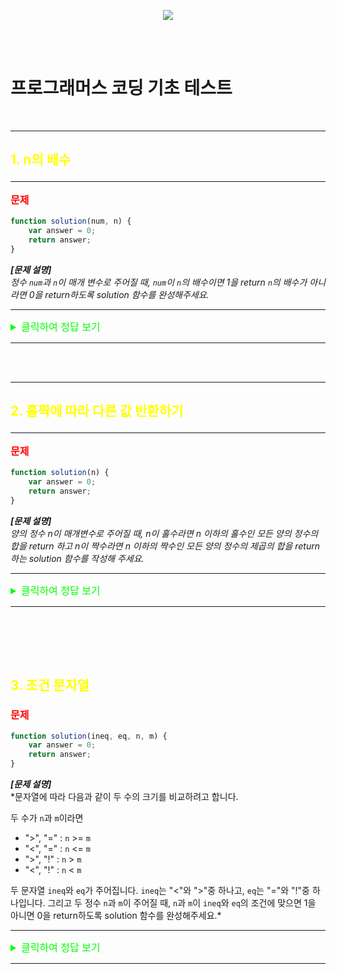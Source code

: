 <p align="center">
  <img src="https://file.newswire.co.kr/data/datafile2/thumb_640/2022/07/1994211446_20220703180818_7260737807.jpg">
</p>
<br /><br />

# 프로그래머스 코딩 기초 테스트

<br />

---
## <p style="color:yellow;">1. n의 배수</p>
---
**<p style="color:red; font-size:16px;">문제</p>**

```javascript
function solution(num, n) {
    var answer = 0;
    return answer;
}
```

__*[문제 설명]*__<br />
*정수 `num`과 `n`이 매개 변수로 주어질 때, `num`이 `n`의 배수이면 1을 return `n`의 배수가 아니라면 0을 return하도록 solution 함수를 완성해주세요.*<br />


---

<details>
<summary style="color:lime; font-size:16px;">클릭하여 정답 보기</summary>
<div markdown="1"><br />

```javascript
function solution(num, n) {
    //num % n 의 값이 0일 때는 정확하게 비교하고 삼항연산자를 사용하여 처리
    const answer = num % n === 0 ? 1 : 0;
    return answer;
}
```
**<span style="font-size:20px; color:tomato">🧐 공부한 것 정리</span>**

>앞서 배운 삼함연산자를 이용하여 처리하였다

>`"=="` 연산자는 느슨한 동등 비교(Loose Equality Comparison)를 수행합니다.<br /> 
이 연산자를 사용하면 두 값이 같은 값으로 간주되는 조건이 몇 가지 있습니다.<br />
>   * 두 값이 같은 자료형이면 값의 내용이 같아야 합니다.<br />
>   * 두 값이 다른 자료형이면 자동으로 타입 변환을 수행하여 비교합니다.
<br />

>`"==="` 연산자는 엄격한 동등 비교(Strict Equality Comparison)를 수행합니다. <br />이 연산자를 사용하면 두 값이 완전히 같은지 비교하며, 자료형과 값이 모두 같아야 true를 반환합니다. 

>~~조금씩 늘어가고 있는 거 같다..~~

</div>
</details>


---

<br /><br />

---
## <p style="color:yellow;">2. 홀짝에 따라 다른 값 반환하기</p>
---

**<p style="color:red; font-size:16px;">문제</p>**

```javascript
function solution(n) {
    var answer = 0;
    return answer;
}
```

__*[문제 설명]*__<br />
*양의 정수 n이 매개변수로 주어질 때, n이 홀수라면 n 이하의 홀수인 모든 양의 정수의 합을 return 하고 n이 짝수라면 n 이하의 짝수인 모든 양의 정수의 제곱의 합을 return 하는 solution 함수를 작성해 주세요.*


---

<details>
<summary style="color:lime; font-size:16px;">클릭하여 정답 보기</summary>
<div markdown="1">

```javascript
function solution(str1, str2) {
    
    var answer = '';
    
    // 반복문으로 두 매개변수의 문자열을 더한 값만큼 실행
    for (let i = 0; i < str1.length; i++) {
        answer += str1[i] + str2[i];
    }
    return answer;
}
```
**<span style="font-size:20px; color:tomato">🧐 공부한 것 정리</span>**

>`더하기 할당 연산자(+=)` 는 오른쪽 피연산자의 값을 변수에 더한 결과를 다시 변수에 할당

>`거듭제곱 연산자(**)`는 왼쪽 피연산자를 밑, 오른쪽 피연산자를 지수로 한 값을 구한다


</div>
</details>


---
<br /><br />
---

## <p style="color:yellow;">3. 조건 문자열</p>

**<p style="color:red; font-size:16px;">문제</p>**

```javascript
function solution(ineq, eq, n, m) {
    var answer = 0;
    return answer;
}
```

__*[문제 설명]*__<br />
*문자열에 따라 다음과 같이 두 수의 크기를 비교하려고 합니다.

두 수가 `n`과 `m`이라면<br />

* ">", "=" : `n` >= `m`<br />
* "<", "=" : `n` <= `m`<br />
* ">", "!" : `n` > `m`<br />
* "<", "!" : `n` < `m`<br />

두 문자열 `ineq`와 `eq`가 주어집니다. `ineq`는 "<"와 ">"중 하나고, `eq`는 "="와 "!"중 하나입니다. 그리고 두 정수 `n`과 `m`이 주어질 때, `n`과 `m`이 `ineq`와 `eq`의 조건에 맞으면 1을 아니면 0을 return하도록 solution 함수를 완성해주세요.*

---

<details>
<summary style="color:lime; font-size:16px;">클릭하여 정답 보기</summary>
<div markdown="1"><br />

```javascript
function solution(ineq, eq, n, m) {
    var answer = 0;
    // 조건문으로 각 변수를 비교 
    if ((ineq === ">" && n > m ) || (ineq === "<" && n < m) || (ineq === "!" && n !== m)) {
        answer = 1;    
    } else if ((eq === "=" && n === m)) {
        answer = 1;
    }
      
    return answer;
}

```
**<span style="font-size:20px; color:tomato">🧐 공부한 것 정리</span>**
>조건문의 `논리연산자 AND (&&)`를 사용하여 모든 연산이 참일 때의 조건을 

> `OR(||)`  인수 중 하나라도 true이면 true를 반환하고, 그렇지 않으면 false를 반환


</div>
</details>


------
<br /><br />
---
